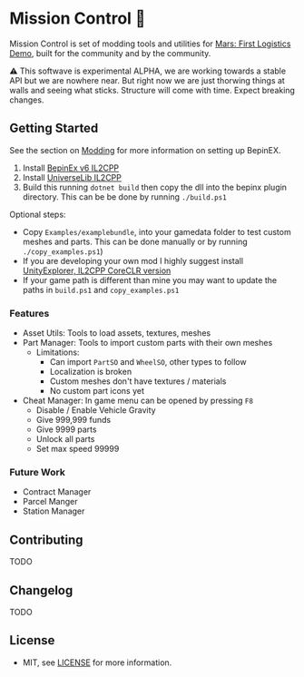 # Mission Control 🚀

Mission Control is set of modding tools and utilities for [Mars: First Logistics Demo](https://store.steampowered.com/app/1532200/Mars_First_Logistics/), built for the community and by the community.

⚠ This softwave is experimental ALPHA, we are working towards a stable API but we are nowhere near. But right now we are just thorwing things at walls and seeing what sticks. Structure will come with time. Expect breaking changes.

## Getting Started

See the section on [Modding](/Docs/Modding.md) for more information on setting up BepinEX.

1. Install [BepinEx v6 IL2CPP](https://builds.bepinex.dev/projects/bepinex_be)
1. Install [UniverseLib IL2CPP](https://github.com/sinai-dev/UniverseLib)
1. Build this running `dotnet build` then copy the dll into the bepinx plugin directory. This can be be done by running `./build.ps1` 

Optional steps:

- Copy `Examples/examplebundle`, into your gamedata folder to test custom meshes and parts. This can be done manually or by running `./copy_examples.ps1`)
- If you are developing your own mod I highly suggest install [UnityExplorer, IL2CPP CoreCLR version](https://github.com/sinai-dev/UnityExplorer)
- If your game path is different than mine you may want to update the paths in `build.ps1` and `copy_examples.ps1`

### Features

- Asset Utils: Tools to load assets, textures, meshes
- Part Manager: Tools to import custom parts with their own meshes
  - Limitations:
    - Can import `PartSO` and `WheelSO`, other types to follow
    - Localization is broken
    - Custom meshes don't have textures / materials
    - No custom part icons yet
- Cheat Manager: In game menu can be opened by pressing `F8`
  - Disable / Enable Vehicle Gravity
  - Give 999,999 funds
  - Give 9999 parts
  - Unlock all parts
  - Set max speed 99999

### Future Work

- Contract Manager
- Parcel Manger
- Station Manager

## Contributing

TODO

## Changelog

TODO

## License 

- MIT, see [LICENSE](/LICENSE) for more information.